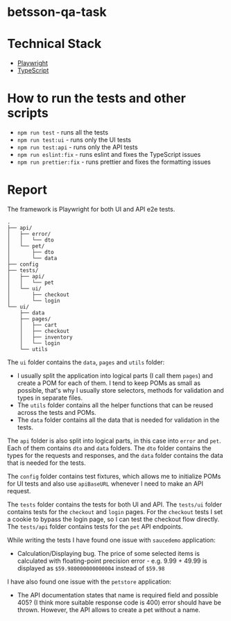 # betsson-qa-task

# Technical Stack
- [Playwright](https://playwright.dev/)
- [TypeScript](https://www.typescriptlang.org/)

# How to run the tests and other scripts
- `npm run test` - runs all the tests
- `npm run test:ui` - runs only the UI tests
- `npm run test:api` - runs only the API tests
- `npm run eslint:fix` - runs eslint and fixes the TypeScript issues
- `npm run prettier:fix` - runs prettier and fixes the formatting issues

# Report

The framework is Playwright for both UI and API e2e tests.

```
.
├── api/
│   ├── error/
│   │   └── dto
│   └── pet/
│       ├── dto
│       └── data
├── config
├── tests/
│   ├── api/
│   │   └── pet
│   └── ui/
│       ├── checkout
│       └── login
└── ui/
    ├── data
    ├── pages/
    │   ├── cart
    │   ├── checkout
    │   ├── inventory
    │   └── login
    └── utils
```

The `ui` folder contains the `data`, `pages` and `utils` folder:

- I usually split the application into logical parts (I call them `pages`) and create a POM for each of them. I tend to
  keep POMs as small as possible, that's why I usually store selectors, methods for validation and types in separate
  files.
- The `utils` folder contains all the helper functions that can be reused across the tests and POMs.
- The `data` folder contains all the data that is needed for validation in the tests.

The `api` folder is also split into logical parts, in this case into `error` and `pet`. Each of them contains `dto` and
`data` folders. The `dto` folder contains the types for the requests and responses, and the `data` folder contains the
data that is needed for the tests.

The `config` folder contains test fixtures, which allows me to initialize POMs for UI tests and also use `apiBaseURL`
whenever I need to make an API request.

The `tests` folder contains the tests for both UI and API.
The `tests/ui` folder contains tests for the `checkout` and `login` pages. For the `checkout` tests I set a cookie to bypass
the login page, so I can test the checkout flow directly.
The `tests/api` folder contains tests for the `pet` API endpoints.

While writing the tests I have found one issue with `saucedemo` application:

- Calculation/Displaying bug. The price of some selected items is calculated with floating-point precision error - e.g.
  9.99 + 49.99 is displayed as `$59.980000000000004` instead of `$59.98`

I have also found one issue with the `petstore` application:

- The API documentation states that name is required field and possible 405? (I think more suitable response code is
  400) error should have be thrown. However, the API allows to create a pet without a name.